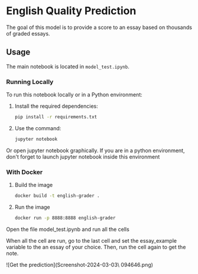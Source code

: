 # English Quality Prediction

The goal of this model is to provide a score to an essay based on thousands of graded essays.

## Usage

The main notebook is located in `model_test.ipynb`.

### Running Locally

To run this notebook locally or in a Python environment:

1. Install the required dependencies:
   
   ```bash
   pip install -r requirements.txt

2. Use the command:

   ```bash
   jupyter notebook

Or open jupyter notebook graphically.
If you are in a python environment, don't forget to launch jupyter notebook inside this environment


### With Docker

1. Build the image

   ```bash
   docker build -t english-grader .

2. Run the image

   ```bash
   docker run -p 8888:8888 english-grader

Open the file model_test.ipynb and run all the cells

When all the cell are run, go to the last cell and set the essay_example variable to the an essay of your choice. Then, run the cell again to get the note.

![Get the prediction](Screenshot-2024-03-03\ 094646.png)

